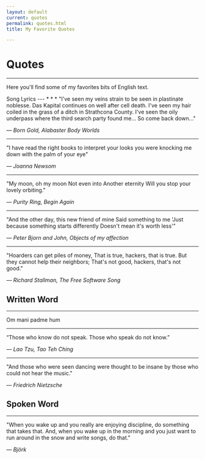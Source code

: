 ```yaml
---
layout: default
current: quotes
permalink: quotes.html
title: My Favorite Quotes

---
```


<div class="special jumbotron">
  <div class="container">
    <h1>Quotes</h1>
    <hr>
    <p>Here you'll find some of my favorites bits of English text.</p>

    
  </div>

<div class="container">

<div markdown="1">
Song Lyrics
---
* * *
"I've seen my veins strain to be seen in plastinate noblesse.
Das Kapital continues on well after cell death.
I've seen my hair coiled in the grass of a ditch in Strathcona County.
I've seen the oily underpass where the third search party found me...
So come back down..."

― *Born Gold, Alabaster Body Worlds*
* * *
"I have read the right books 
to interpret your looks 
you were knocking me down 
with the palm of your eye"

― *Joanna Newsom*
* * *
"My moon, oh my moon
Not even into
Another eternity
Will you stop your lovely orbiting."

― *Purity Ring, Begin Again*
* * *
"And the other day, this new friend of mine
Said something to me
'Just because something starts differently
Doesn't mean it's worth less'"

― *Peter Bjorn and John, Objects of my affection*
* * *
"Hoarders can get piles of money,
That is true, hackers, that is true.
But they cannot help their neighbors;
That's not good, hackers, that's not good."

― *Richard Stallman, The Free Software Song*

Written Word
---
* * *
Om mani padme hum
* * * 
“Those who know do not speak. Those who speak do not know.” 

― *Lao Tzu, Tao Teh Ching*
* * *
"And those who were seen dancing were thought to be insane by those who could not hear the music."

― *Friedrich Nietzsche*

Spoken Word
---
* * *
"When you wake up and you really are enjoying discipline, do something that takes that. And, when you wake up in the morning and you just want to run around in the snow and write songs, do that."

― *Björk*
</div>

</div>
</div>

